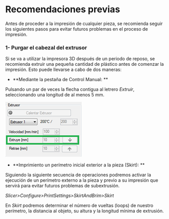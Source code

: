 # Recomendaciones previas


Antes de proceder a la impresión de cualquier pieza, se recomienda seguir los siguientes pasos para evitar futuros problemas en el proceso de impresión.


### 1- **Purgar el cabezal del extrusor**

Si se va a utilizar la impresora 3D después de un periodo de reposo, se recomienda extruir una pequeña cantidad de plástico antes de comenzar la impresión. Esto puede llevarse a cabo de dos maneras:

- **Mediante la pestaña de Control Manual: **

Pulsando un par de veces la flecha contigua al letrero *Extruir*, seleccionando una longitud de al menos 5 mm.

![](ext.png)

- **Imprimiento un perímetro inicial exterior a la pieza (Skirt): **

Siguiendo la siguiente secuencia de operaciones podremos activar la ejecución de un perímetro externo a la pieza y previo a su impresión que servirá para evitar futuros problemas de subextrusión.

*Slicer>Configure>PrintSettings>SkirtAndBrim>Skirt*

En *Skirt* podremos determinar el número de vueltas (loops) de nuestro perímetro, la distancia al objeto, su altura y la longitud mínima de extrusión.



